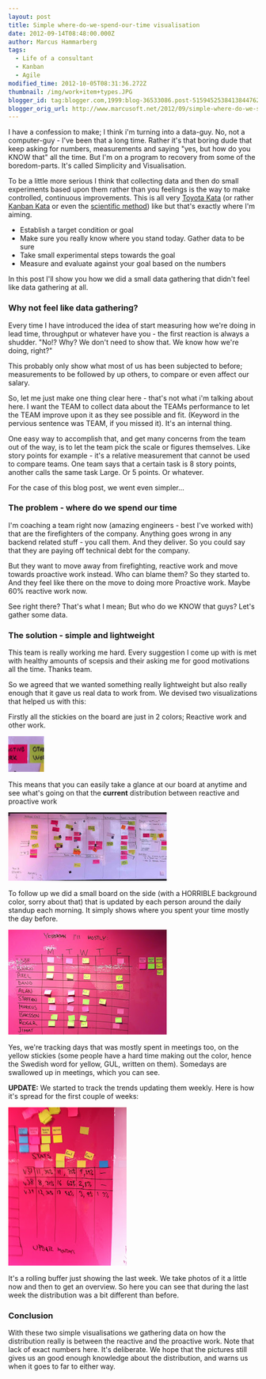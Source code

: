 ```yaml
---
layout: post
title: Simple where-do-we-spend-our-time visualisation
date: 2012-09-14T08:48:00.000Z
author: Marcus Hammarberg
tags:
  - Life of a consultant
  - Kanban
  - Agile
modified_time: 2012-10-05T08:31:36.272Z
thumbnail: /img/work+item+types.JPG
blogger_id: tag:blogger.com,1999:blog-36533086.post-5159452538413844762
blogger_orig_url: http://www.marcusoft.net/2012/09/simple-where-do-we-spend-our-time.html
---
```


I have a confession to make; I think i'm turning into a data-guy. No, not a computer-guy - I've been that a long time. Rather it's that boring dude that keep asking for numbers, measurements and saying "yes, but how do you KNOW that" all the time. But I'm on a program to recovery from some of the boredom-parts. It's called Simplicity and Visualisation.

To be a little more serious I think that collecting data and then do small experiments based upon them rather than you feelings is the way to make controlled, continuous improvements. This is all very [Toyota Kata](http://www-personal.umich.edu/~mrother/Homepage.html) (or rather [Kanban Kata](http://hakanforss.wordpress.com/2012/07/12/kanban-katas-and-recipes-kanban-leadership-retreat-2012-session-klrat/) or even the [scientific method](http://en.wikipedia.org/wiki/Scientific_method)) like but that's exactly where I'm aiming.

- Establish a target condition or goal
- Make sure you really know where you stand today. Gather data to be sure
- Take small experimental steps towards the goal
- Measure and evaluate against your goal based on the numbers

In this post I'll show you how we did a small data gathering that didn't feel like data gathering at all.

### Why not feel like data gathering?

Every time I have introduced the idea of start measuring how we're doing in lead time, throughput or whatever have you - the first reaction is always a shudder. "No!? Why? We don't need to show that. We know how we're doing, right?"

This probably only show what most of us has been subjected to before; measurements to be followed by up others, to compare or even affect our salary.

So, let me just make one thing clear here - that's not what i'm talking about here. I want the TEAM to collect data about the TEAMs performance to let the TEAM improve upon it as they see possible and fit. (Keyword in the pervious sentence was TEAM, if you missed it). It's an internal thing.

One easy way to accomplish that, and get many concerns from the team out of the way, is to let the team pick the scale or figures themselves. Like story points for example - it's a relative measurement that cannot be used to compare teams. One team says that a certain task is 8 story points, another calls the same task Large. Or 5 points. Or whatever.

For the case of this blog post, we went even simpler...

### The problem - where do we spend our time

I'm coaching a team right now (amazing engineers - best I've worked with) that are the firefighters of the company. Anything goes wrong in any backend related stuff - you call them. And they deliver. So you could say that they are paying off technical debt for the company.

But they want to move away from firefighting, reactive work and move towards proactive work instead. Who can blame them? So they started to. And they feel like there on the move to doing more Proactive work. Maybe 60% reactive work now.

See right there? That's what I mean; But who do we KNOW that guys? Let's gather some data.

### The solution - simple and lightweight

This team is really working me hard. Every suggestion I come up with is met with healthy amounts of scepsis and their asking me for good motivations all the time. Thanks team.

So we agreed that we wanted something really lightweight but also really enough that it gave us real data to work from. We devised two visualizations that helped us with this:

Firstly all the stickies on the board are just in 2 colors; Reactive work and other work.

![work item types](/img/work+item+types.JPG)

This means that you can easily take a glance at our board at anytime and see what's going on that the **current** distribution between reactive and proactive work

![our board](/img/our+board.jpg)

To follow up we did a small board on the side (with a HORRIBLE background color, sorry about that) that is updated by each person around the daily standup each morning. It simply shows where you spent your time mostly the day before.

![time spent tracker](/img/time+spent+tracker.JPG)

Yes, we're tracking days that was mostly spent in meetings too, on the yellow stickies (some people have a hard time making out the color, hence the Swedish word for yellow, GUL, written on them). Somedays are swallowed up in meetings, which you can see.

**UPDATE:** We started to track the trends updating them weekly. Here is how it's spread for the first couple of weeks:

![bild](</img/bild+(2).JPG>)

It's a rolling buffer just showing the last week. We take photos of it a little now and then to get an overview. So here you can see that during the last week the distribution was a bit different than before.

### Conclusion

With these two simple visualisations we gathering data on how the distribution really is between the reactive and the proactive work. Note that lack of exact numbers here. It's deliberate. We hope that the pictures still gives us an good enough knowledge about the distribution, and warns us when it goes to far to either way.
